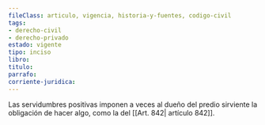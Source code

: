 ```yaml
---
fileClass: articulo, vigencia, historia-y-fuentes, codigo-civil
tags:
- derecho-civil
- derecho-privado
estado: vigente
tipo: inciso
libro:
titulo:
parrafo:
corriente-juridica:
---
```

Las servidumbres positivas imponen a veces al dueño del predio sirviente la obligación de hacer algo, como la del [[Art. 842| artículo 842]].